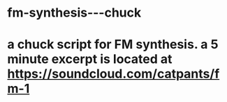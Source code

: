 # fm-synthesis---chuck
# a chuck script for FM synthesis. a 5 minute excerpt is located at https://soundcloud.com/catpants/fm-1 
